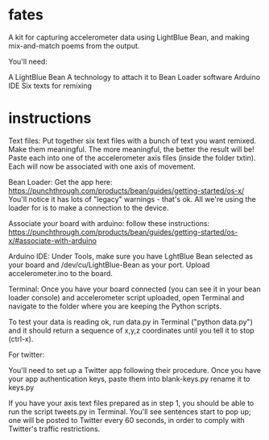 # fates

A kit for capturing accelerometer data using LightBlue Bean, and making mix-and-match poems from the output.

You'll need:

A LightBlue Bean
A technology to attach it to
Bean Loader software
Arduino IDE
Six texts for remixing

# instructions

Text files:
Put together six text files with a bunch of text you want remixed. Make them meaningful. The more meaningful, the better the result will be! Paste each into one of the accelerometer axis files (inside the folder txtin). Each will now be associated with one axis of movement.

Bean Loader:
Get the app here: https://punchthrough.com/products/bean/guides/getting-started/os-x/
You'll notice it has  lots of "legacy" warnings - that's ok. All we're using the loader for is to make a connection to the device.

Associate your board with arduino: 
follow these instructions:
https://punchthrough.com/products/bean/guides/getting-started/os-x/#associate-with-arduino

Arduino IDE:
Under Tools, make sure you have LghtBlue Bean selected as your board and /dev/cu/LightBlue-Bean as your port. Upload accelerometer.ino to the board.

Terminal:
Once you have your board connected (you can see it in your bean loader console) and accelerometer script uploaded, open Terminal and navigate to the folder where you are keeping the Python scripts.

To test your data is reading ok, run data.py in Terminal ("python data.py") and it should return a sequence of x,y,z coordinates until you tell it to stop (ctrl-x).

For twitter:

You'll need to set up a Twitter app following their procedure. Once you have your app authentication keys, paste them into blank-keys.py rename it to keys.py

If you have your axis text files prepared as in step 1, you should be able to run the script tweets.py in Terminal. You'll see sentences start to pop up; one will be posted to Twitter every 60 seconds, in order to comply with Twitter's traffic restrictions.
